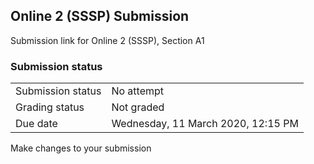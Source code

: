 <h2>Online 2 (SSSP) Submission</h2>Submission link for Online 2 (SSSP), Section A1

<h3>Submission status</h3><table>
<tbody><tr>
<td>Submission status</td>
<td>No attempt</td>
</tr>
<tr>
<td>Grading status</td>
<td>Not graded</td>
</tr>
<tr>
<td>Due date</td>
<td>Wednesday, 11 March 2020, 12:15 PM</td>
</tr>

</tbody>
</table>



Make changes to your submission



